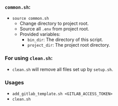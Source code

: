 ### `common.sh`:

- `source common.sh`
    - Change directory to project root.
    - Source all `.env` from project root.
    - Provided variables:
        - `bin_dir`: The directory of this script.
        - `project_dir`: The project root directory.

### For using `clean.sh`:

- `clean.sh` will remove all files set up by `setup.sh`.

### Usages

- `add_gitlab_template.sh <GITLAB_ACCESS_TOKEN>`
- `clean.sh`